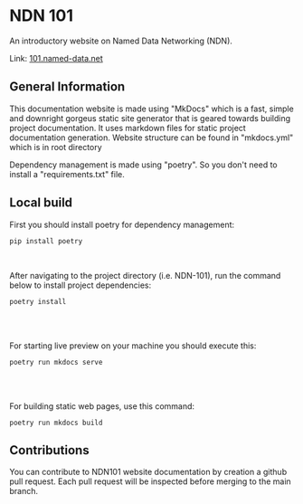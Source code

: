 # NDN 101

An introductory website on Named Data Networking (NDN).

Link: [101.named-data.net](https://101.named-data.net/)

## General Information

This documentation website is made using "MkDocs" which is a fast, simple and downright gorgeus static site generator that is geared towards building project documentation. It uses markdown files for static project documentation generation. Website structure can be found in "mkdocs.yml" which is in root directory

Dependency management is made using "poetry". So you don't need to install a "requirements.txt" file.

## Local build

First you should install poetry for dependency management:

```shell
pip install poetry
```

<br>

After navigating to the project directory (i.e. NDN-101), run the command below to install project dependencies:

```shell
poetry install
```

<br>
<br>

For starting live preview on your machine you should execute this:

```shell
poetry run mkdocs serve
```

<br>
<br>

For building static web pages, use this command:

```shell
poetry run mkdocs build
```

## Contributions

You can contribute to NDN101 website documentation by creation a github pull request. Each pull request will be inspected before merging to the main branch.
